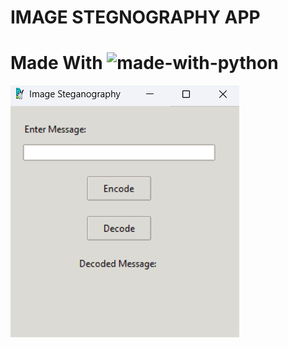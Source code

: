 # IMAGE STEGNOGRAPHY APP

# Made With ![made-with-python](https://img.shields.io/badge/Python-FFD43B?style=for-the-badge&logo=python&logoColor=blue)

![APP Preview Image](images/app.png)
